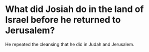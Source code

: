# What did Josiah do in the land of Israel before he returned to Jerusalem?

He repeated the cleansing that he did in Judah and Jerusalem.
